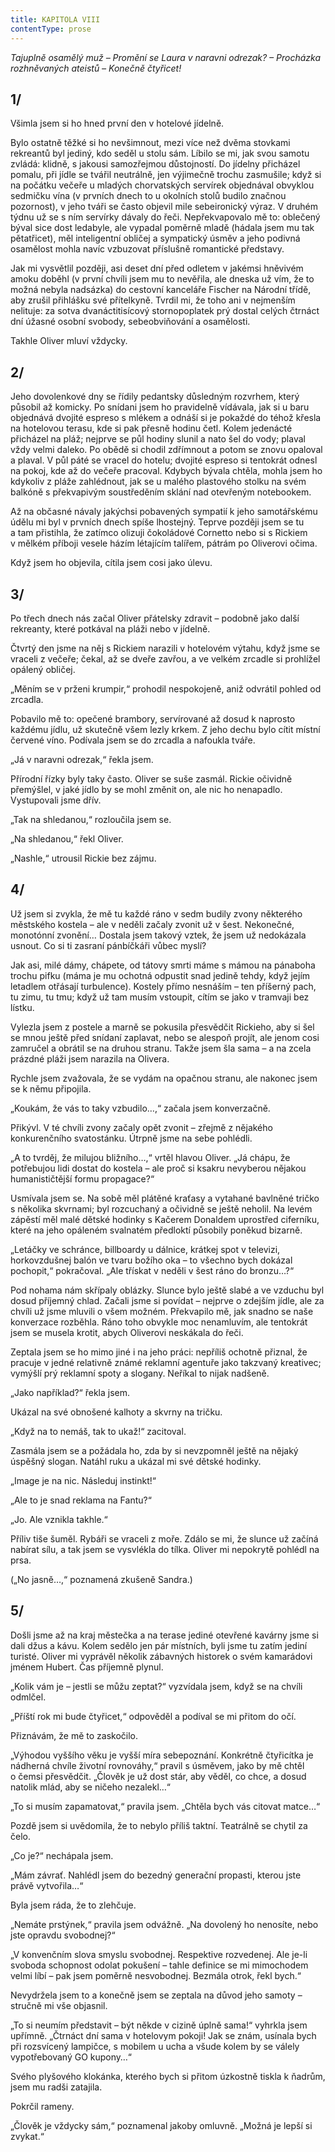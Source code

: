 ```yaml
---
title: KAPITOLA VIII
contentType: prose
---
```


_Tajuplně osamělý muž – Promění se Laura v naravni odrezak? – Procházka rozhněvaných ateistů – Konečně čtyřicet!_

## 1/

  

Všimla jsem si ho hned první den v hotelové jídelně.

Bylo ostatně těžké si ho nevšimnout, mezi více než dvěma stovkami rekreantů byl jediný, kdo seděl u stolu sám. Líbilo se mi, jak svou samotu zvládá: klidně, s jakousi samozřejmou důstojností. Do jídelny přicházel pomalu, při jídle se tvářil neutrálně, jen výjimečně trochu zasmušile; když si na počátku večeře u mladých chorvatských servírek objednával obvyklou sedmičku vína (v prvních dnech to u okolních stolů budilo značnou pozornost), v jeho tváři se často objevil mile sebeironický výraz. V druhém týdnu už se s ním servírky dávaly do řeči. Nepřekvapovalo mě to: oblečený býval sice dost ledabyle, ale vypadal poměrně mladě (hádala jsem mu tak pětatřicet), měl inteligentní obličej a sympatický úsměv a jeho podivná osamělost mohla navíc vzbuzovat příslušně romantické představy.

Jak mi vysvětlil později, asi deset dní před odletem v jakémsi hněvivém amoku doběhl (v první chvíli jsem mu to nevěřila, ale dneska už vím, že to možná nebyla nadsázka) do cestovní kanceláře Fischer na Národní třídě, aby zrušil přihlášku své přítelkyně. Tvrdil mi, že toho ani v nejmenším nelituje: za sotva dvanáctitisícový stornopoplatek prý dostal celých čtrnáct dní úžasné osobní svobody, sebeobviňování a osamělosti.

Takhle Oliver mluví vždycky.

## 2/

  

Jeho dovolenkové dny se řídily pedantsky důsledným rozvrhem, který působil až komicky. Po snídani jsem ho pravidelně vídávala, jak si u baru objednává dvojité espreso s mlékem a odnáší si je pokaždé do téhož křesla na hotelovou terasu, kde si pak přesně hodinu četl. Kolem jedenácté přicházel na pláž; nejprve se půl hodiny slunil a nato šel do vody; plaval vždy velmi daleko. Po obědě si chodil zdřímnout a potom se znovu opaloval a plaval. V půl páté se vracel do hotelu; dvojité espreso si tentokrát odnesl na pokoj, kde až do večeře pracoval. Kdybych bývala chtěla, mohla jsem ho kdykoliv z pláže zahlédnout, jak se u malého plastového stolku na svém balkóně s překvapivým soustředěním sklání nad otevřeným notebookem.

Až na občasné návaly jakýchsi pobavených sympatií k jeho samotářskému údělu mi byl v prvních dnech spíše lhostejný. Teprve později jsem se tu a tam přistihla, že zatímco olizuji čokoládové Cornetto nebo si s Rickiem v mělkém příboji vesele házím létajícím talířem, pátrám po Oliverovi očima.

Když jsem ho objevila, cítila jsem cosi jako úlevu.

## 3/

  

Po třech dnech nás začal Oliver přátelsky zdravit – podobně jako další rekreanty, které potkával na pláži nebo v jídelně.

Čtvrtý den jsme na něj s Rickiem narazili v hotelovém výtahu, když jsme se vraceli z večeře; čekal, až se dveře zavřou, a ve velkém zrcadle si prohlížel opálený obličej.

„Měním se v prženi krumpir,“ prohodil nespokojeně, aniž odvrátil pohled od zrcadla.

Pobavilo mě to: opečené brambory, servírované až dosud k naprosto každému jídlu, už skutečně všem lezly krkem. Z jeho dechu bylo cítit místní červené víno. Podívala jsem se do zrcadla a nafoukla tváře.

„Já v naravni odrezak,“ řekla jsem.

Přírodní řízky byly taky často. Oliver se suše zasmál. Rickie očividně přemýšlel, v jaké jídlo by se mohl změnit on, ale nic ho nenapadlo. Vystupovali jsme dřív.

„Tak na shledanou,“ rozloučila jsem se.

„Na shledanou,“ řekl Oliver.

„Nashle,“ utrousil Rickie bez zájmu.

## 4/

  

Už jsem si zvykla, že mě tu každé ráno v sedm budily zvony některého městského kostela – ale v neděli začaly zvonit už v šest. Nekonečné, monotónní zvonění… Dostala jsem takový vztek, že jsem už nedokázala usnout. Co si ti zasraní pánbíčkáři vůbec myslí?

Jak asi, milé dámy, chápete, od tátovy smrti máme s mámou na pánaboha trochu pifku (máma je mu ochotná odpustit snad jedině tehdy, když jejím letadlem otřásají turbulence). Kostely přímo nesnáším – ten příšerný pach, tu zimu, tu tmu; když už tam musím vstoupit, cítím se jako v tramvaji bez lístku.

Vylezla jsem z postele a marně se pokusila přesvědčit Rickieho, aby si šel se mnou ještě před snídaní zaplavat, nebo se alespoň projít, ale jenom cosi zamručel a obrátil se na druhou stranu. Takže jsem šla sama – a na zcela prázdné pláži jsem narazila na Olivera.

Rychle jsem zvažovala, že se vydám na opačnou stranu, ale nakonec jsem se k němu připojila.

„Koukám, že vás to taky vzbudilo…,“ začala jsem konverzačně.

Přikývl. V té chvíli zvony začaly opět zvonit – zřejmě z nějakého konkurenčního svatostánku. Útrpně jsme na sebe pohlédli.

„A to tvrděj, že milujou bližního…,“ vrtěl hlavou Oliver. „Já chápu, že potřebujou lidi dostat do kostela – ale proč si ksakru nevyberou nějakou humanističtější formu propagace?“

Usmívala jsem se. Na sobě měl plátěné kraťasy a vytahané bavlněné tričko s několika skvrnami; byl rozcuchaný a očividně se ještě neholil. Na levém zápěstí měl malé dětské hodinky s Kačerem Donaldem uprostřed ciferníku, které na jeho opáleném svalnatém předloktí působily poněkud bizarně.

„Letáčky ve schránce, billboardy u dálnice, krátkej spot v televizi, horkovzdušnej balón ve tvaru božího oka – to všechno bych dokázal pochopit,“ pokračoval. „Ale třískat v neděli v šest ráno do bronzu…?“

Pod nohama nám skřípaly oblázky. Slunce bylo ještě slabé a ve vzduchu byl dosud příjemný chlad. Začali jsme si povídat – nejprve o zdejším jídle, ale za chvíli už jsme mluvili o všem možném. Překvapilo mě, jak snadno se naše konverzace rozběhla. Ráno toho obvykle moc nenamluvím, ale tentokrát jsem se musela krotit, abych Oliverovi neskákala do řeči.

Zeptala jsem se ho mimo jiné i na jeho práci: nepříliš ochotně přiznal, že pracuje v jedné relativně známé reklamní agentuře jako takzvaný kreativec; vymýšlí prý reklamní spoty a slogany. Neříkal to nijak nadšeně.

„Jako například?“ řekla jsem.

Ukázal na své obnošené kalhoty a skvrny na tričku.

„Když na to nemáš, tak to ukaž!“ zacitoval.

Zasmála jsem se a požádala ho, zda by si nevzpomněl ještě na nějaký úspěšný slogan. Natáhl ruku a ukázal mi své dětské hodinky.

„Image je na nic. Následuj instinkt!“

„Ale to je snad reklama na Fantu?“

„Jo. Ale vznikla takhle.“

Příliv tiše šuměl. Rybáři se vraceli z moře. Zdálo se mi, že slunce už začíná nabírat sílu, a tak jsem se vysvlékla do tílka. Oliver mi nepokrytě pohlédl na prsa.

(„No jasně…,“ poznamená zkušeně Sandra.)

## 5/

  

Došli jsme až na kraj městečka a na terase jediné otevřené kavárny jsme si dali džus a kávu. Kolem sedělo jen pár místních, byli jsme tu zatím jediní turisté. Oliver mi vyprávěl několik zábavných historek o svém kamarádovi jménem Hubert. Čas příjemně plynul.

„Kolik vám je – jestli se můžu zeptat?“ vyzvídala jsem, když se na chvíli odmlčel.

„Příští rok mi bude čtyřicet,“ odpověděl a podíval se mi přitom do očí.

Přiznávám, že mě to zaskočilo.

„Výhodou vyššího věku je vyšší míra sebepoznání. Konkrétně čtyřicítka je nádherná chvíle životní rovnováhy,“ pravil s úsměvem, jako by mě chtěl o čemsi přesvědčit. „Člověk je už dost stár, aby věděl, co chce, a dosud natolik mlád, aby se ničeho nezalekl…“

„To si musím zapamatovat,“ pravila jsem. „Chtěla bych vás citovat matce…“

Pozdě jsem si uvědomila, že to nebylo příliš taktní. Teatrálně se chytil za čelo.

„Co je?“ nechápala jsem.

„Mám závrať. Nahlédl jsem do bezedný generační propasti, kterou jste právě vytvořila…“

Byla jsem ráda, že to zlehčuje.

„Nemáte prstýnek,“ pravila jsem odvážně. „Na dovolený ho nenosíte, nebo jste opravdu svobodnej?“

„V konvenčním slova smyslu svobodnej. Respektive rozvedenej. Ale je-li svoboda schopnost odolat pokušení – tahle definice se mi mimochodem velmi líbí – pak jsem poměrně nesvobodnej. Bezmála otrok, řekl bych.“

Nevydržela jsem to a konečně jsem se zeptala na důvod jeho samoty – stručně mi vše objasnil.

„To si neumím představit – být někde v cizině úplně sama!“ vyhrkla jsem upřímně. „Čtrnáct dní sama v hotelovym pokoji! Jak se znám, usínala bych při rozsvícený lampičce, s mobilem u ucha a všude kolem by se válely vypotřebovaný GO kupony…“

Svého plyšového klokánka, kterého bych si přitom úzkostně tiskla k ňadrům, jsem mu radši zatajila.

Pokrčil rameny.

„Člověk je vždycky sám,“ poznamenal jakoby omluvně. „Možná je lepší si zvykat.“
